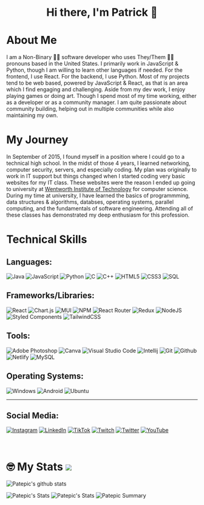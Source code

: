 <h1 align="center">Hi there, I'm Patrick 🌸</h1>

<h1>About Me </h1>
<p>
I am a Non-Binary 🏳️‍🌈 software developer who uses They/Them 🏳️‍⚧️ pronouns based in the United States. I primarily work in JavaScript & Python, though I am willing to learn other languages if needed. For the frontend, I use React. For the backend, I use Python. Most of my projects tend to be web based, powered by JavaScript & React, as that is an area which I find engaging and challenging. Aside from my dev work, I enjoy playing games or doing art. Though I spend most of my time working, either as a developer or as a community manager. I am quite passionate about community building, helping out in multiple communities while also maintaining my own.
</p>
<h1>My Journey</h1>
<p>
In September of 2015, I found myself in a position where I could go to a technical high school. In the midst of those 4 years, I learned networking, computer security, servers, and especially coding. My plan was originally to work in IT support but things changed when I started coding very basic websites for my IT class. These websites were the reason I ended up going to university at <a href="https://wit.edu/">Wentworth Institute of Technology</a> for computer science. During my time at university, I have learned the basics of programmming, data structures & algorithms, databses, operating systems, parallel computing, and the fundamentals of software engineering. Attending all of these classes has demonstrated my deep enthusiasm for this profession. 
</p>

<h1>Technical Skills</h1>
<h2>Languages:</h2> 

![Java](https://img.shields.io/badge/Java-%23ED8B00.svg?style=plastic&logo=java&logoColor=white) ![JavaScript](https://img.shields.io/badge/Javascript-%23323330.svg?style=plastic&logo=javascript&logoColor=%23F7DF1E) ![Python](https://img.shields.io/badge/Python-3670A0?style=plastic&logo=python&logoColor=ffdd54) ![C](https://img.shields.io/badge/C-%2300599C.svg?style=plastic&logo=c&logoColor=white) ![C++](https://img.shields.io/badge/C++-%2300599C.svg?style=plastic&logo=c%2B%2B&logoColor=white) ![HTML5](https://img.shields.io/badge/HTML5-%23E34F26.svg?style=plastic&logo=html5&logoColor=white) ![CSS3](https://img.shields.io/badge/CSS3-%231572B6.svg?style=plastic&logo=css3&logoColor=white)  ![SQL](https://img.shields.io/badge/SQL-003B57.svg?style=plastic&logo=databricks&logoColor=white)

<h2>Frameworks/Libraries:</h2> 

![React](https://img.shields.io/badge/React-%2320232a.svg?style=plastic&logo=react&logoColor=%2361DAFB) ![Chart.js](https://img.shields.io/badge/Chart.js-F5788D.svg?style=plastic&logo=chart.js&logoColor=white) ![MUI](https://img.shields.io/badge/Material_UI-%230081CB.svg?style=plastic&logo=material-ui&logoColor=white) ![NPM](https://img.shields.io/badge/NPM-%23000000.svg?style=plastic&logo=npm&logoColor=white) ![React Router](https://img.shields.io/badge/React_Router-CA4245?style=plastic&logo=react-router&logoColor=white) ![Redux](https://img.shields.io/badge/Redux-%23593d88.svg?style=plastic&logo=redux&logoColor=white) ![NodeJS](https://img.shields.io/badge/Node.js-6DA55F?style=plastic&logo=node.js&logoColor=white) ![Styled Components](https://img.shields.io/badge/Styled--Components-DB7093?style=plastic&logo=styled-components&logoColor=white) ![TailwindCSS](https://img.shields.io/badge/Tailwindcss-%2338B2AC.svg?style=plastic&logo=tailwind-css&logoColor=white) 

<h2>Tools:</h2>

![Adobe Photoshop](https://img.shields.io/badge/Adobe_Photoshop-%2331A8FF.svg?style=plastic&logo=adobephotoshop&logoColor=white) ![Canva](https://img.shields.io/badge/Canva-%2300C4CC.svg?style=plastic&logo=Canva&logoColor=white) ![Visual Studio Code](https://img.shields.io/badge/Visual%20Studio%20Code-0078d7.svg?style=plastic&logo=visual-studio-code&logoColor=white) ![Intellij](https://img.shields.io/badge/IntelliJ-%2366595C.svg?style=plastic&logo=IntelliJIDEA&logoColor=white) ![Git](https://img.shields.io/badge/Git-E95420?style=plastic&logo=git&logoColor=white) ![Github](https://img.shields.io/badge/GitHub-100000?style=plastic&logo=github&logoColor=white) ![Netlify](https://img.shields.io/badge/Netlify-%23000000.svg?style=plastic&logo=netlify&logoColor=#00C7B7) ![MySQL](https://img.shields.io/badge/MySQL-F29111.svg?style=plastic&logo=mysql&logoColor=white)

<h2>Operating Systems:</h2>

![Windows](https://img.shields.io/badge/Windows-0078D6?style=plastic&logo=windows&logoColor=white) ![Android](https://img.shields.io/badge/Android-3DDc84.svg?style=plastic&logo=android&logoColor=white) ![Ubuntu](https://img.shields.io/badge/Ubuntu-E95420?style=plastic&logo=ubuntu&logoColor=white)

<hr />

<h2>Social Media:</h2>

[![Instagram](https://img.shields.io/badge/Instagram-%23E4405F.svg?logo=Instagram&logoColor=white)](https://www.instagram.com/patepic) [![LinkedIn](https://img.shields.io/badge/LinkedIn-%230077B5.svg?logo=linkedin&logoColor=white)](https://www.linkedin.com/in/patrick-coulter/) [![TikTok](https://img.shields.io/badge/TikTok-%23000000.svg?logo=TikTok&logoColor=white)](https://www.tiktok.com/@patepic) [![Twitch](https://img.shields.io/badge/Twitch-%239146FF.svg?logo=Twitch&logoColor=white)](https://www.twitch.tv/patepic) [![Twitter](https://img.shields.io/badge/Twitter-%231DA1F2.svg?logo=Twitter&logoColor=white)](https://twitter.com/patepicvt) [![YouTube](https://img.shields.io/badge/YouTube-%23FF0000.svg?logo=YouTube&logoColor=white)](https://www.youtube.com/channel/UCahKkSPFYLTz_NK-Hp9q1dw) 

<br>

# 🤓 My Stats ![](https://visitcount.itsvg.in/api?id=Patepic&icon=0&color=11)

![Patepic's github stats](https://github-readme-stats.vercel.app/api?username=Patepic&theme=jolly&show_icons=true&count_private=true)
  
 
![Patepic's Stats](https://github-profile-summary-cards.vercel.app/api/cards/repos-per-language?username=Patepic&theme=jolly)
![Patepic's Stats](https://github-profile-summary-cards.vercel.app/api/cards/most-commit-language?username=Patepic&theme=jolly)
![Patepic Summary](https://github-profile-summary-cards.vercel.app/api/cards/profile-details?username=Patepic&theme=jolly)

